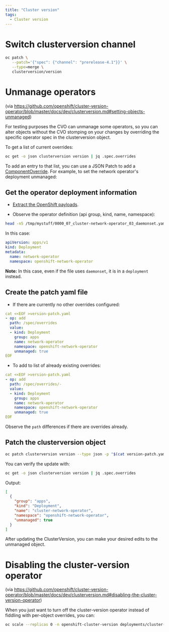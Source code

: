 ```yaml
---
title: "Cluster version"
tags:
  - Cluster version
---
```


# Switch clusterversion channel

```sh
oc patch \
   --patch='{"spec": {"channel": "prerelease-4.1"}}' \
   --type=merge \
   clusterversion/version
```

# Unmanage operators

(via https://github.com/openshift/cluster-version-operator/blob/master/docs/dev/clusterversion.md#setting-objects-unmanaged)

For testing purposes the CVO can unmanage some operators, so you can alter
objects without the CVO stomping on your changes by overriding the specific
operator spec in the clusterversion object.

To get a list of current overrides:

```sh
oc get -o json clusterversion version | jq .spec.overrides
```

To add an entry to that list, you can use a JSON Patch to add a [ComponentOverride](https://godoc.org/github.com/openshift/api/config/v1#ComponentOverride). For example, to set the network operator's deployment unmanaged:

## Get the operator deployment information

- [Extract the OpenShift payloads](oc/#extract-the-openshift-payloads-aka-files-assets-etc).

- Observe the operator definition (api group, kind, name, namespace):

```sh
head -n5 /tmp/mystuff/0000_07_cluster-network-operator_03_daemonset.yaml
```

In this case:

```yaml
apiVersion: apps/v1
kind: Deployment
metadata:
  name: network-operator
  namespace: openshift-network-operator
```

**Note:** In this case, even if the file uses `daemonset`, it is in a `deployment` instead.

## Create the patch yaml file

- If there are currently no other overrides configured:

```yaml
cat <<EOF >version-patch.yaml
- op: add
  path: /spec/overrides
  value:
  - kind: Deployment
    group: apps
    name: network-operator
    namespace: openshift-network-operator
    unmanaged: true
EOF
```

- To add to list of already existing overrides:

```yaml
cat <<EOF >version-patch.yaml
- op: add
  path: /spec/overrides/-
  value:
  - kind: Deployment
    group: apps
    name: network-operator
    namespace: openshift-network-operator
    unmanaged: true
EOF
```

Observe the `path` differences if there are overrides already.

## Patch the clusterversion object

```sh
oc patch clusterversion version --type json -p "$(cat version-patch.yaml)"
```

You can verify the update with:

```sh
oc get -o json clusterversion version | jq .spec.overrides
```

Output:

```json
[
  {
    "group": "apps",
    "kind": "Deployment",
    "name": "cluster-network-operator",
    "namespace": "openshift-network-operator",
    "unmanaged": true
  }
]
```

After updating the ClusterVersion, you can make your desired edits to the unmanaged object.

# Disabling the cluster-version operator

(via https://github.com/openshift/cluster-version-operator/blob/master/docs/dev/clusterversion.md#disabling-the-cluster-version-operator)

When you just want to turn off the cluster-version operator instead of fiddling with per-object overrides, you can:

```sh
oc scale --replicas 0 -n openshift-cluster-version deployments/cluster-version-operator
```
